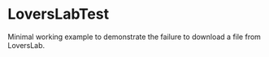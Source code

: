 # LoversLabTest
Minimal working example to demonstrate the failure to download a file from LoversLab.
